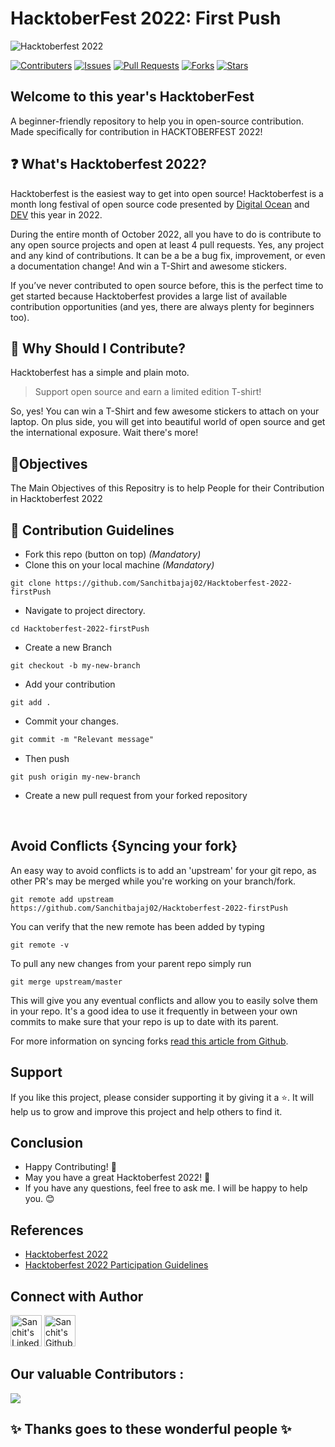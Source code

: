 # HacktoberFest 2022: First Push

![Hacktoberfest 2022](.github/EmailBanners-Dark.png)

[![Contributers](https://img.shields.io/github/contributors/sanchitbajaj02/Hacktoberfest-2022-firstPush?color=blueviolet)](https://github.com/Sanchitbajaj02/Hacktoberfest-2022-firstPush/graphs/contributors)
[![Issues](https://img.shields.io/github/issues/sanchitbajaj02/Hacktoberfest-2022-firstPush?color=blueviolet)](https://github.com/Sanchitbajaj02/Hacktoberfest-2022-firstPush/issues)
[![Pull Requests](https://img.shields.io/github/issues-pr/sanchitbajaj02/Hacktoberfest-2022-firstPush?color=blueviolet)](https://github.com/Sanchitbajaj02/Hacktoberfest-2022-firstPush/pulls)
[![Forks](https://img.shields.io/github/forks/sanchitbajaj02/Hacktoberfest-2022-firstPush?color=blueviolet)](https://github.com/Sanchitbajaj02/Hacktoberfest-2022-firstPush/network/members)
[![Stars](https://img.shields.io/github/stars/sanchitbajaj02/Hacktoberfest-2022-firstPush?color=blueviolet)](https://github.com/Sanchitbajaj02/Hacktoberfest-2022-firstPush/stargazers)

<!-- ![Hacktoberfest2022](https://img.shields.io/badge/HacktoberFest-2022-blueviolet) -->


## Welcome to this year's HacktoberFest 

A beginner-friendly repository to help you in open-source contribution. Made specifically for contribution in HACKTOBERFEST 2022!

## ❓ What's Hacktoberfest 2022?
Hacktoberfest is the easiest way to get into open source! Hacktoberfest is a month long festival of open source code presented by [Digital Ocean](https://www.digitalocean.com/) and [DEV](https://www.dev.to/) this year in 2022.

During the entire month of October 2022, all you have to do is contribute to any open source projects and open at least 4 pull requests. Yes, any project and any kind of contributions. It can be a be a bug fix, improvement, or even a documentation change! And win a T-Shirt and awesome stickers.

If you’ve never contributed to open source before, this is the perfect time to get started because Hacktoberfest provides a large list of available contribution opportunities (and yes, there are always plenty for beginners too).

## 👕 Why Should I Contribute?

Hacktoberfest has a simple and plain moto.

> Support open source and earn a limited edition T-shirt!

So, yes! You can win a T-Shirt and few awesome stickers to attach on your laptop. On plus side, you will get into beautiful world of open source and get the international exposure.
Wait there's more!

## 🎯Objectives

The Main Objectives of this Repositry is to help People for their Contribution in Hacktoberfest 2022


## 📝 Contribution Guidelines

- Fork this repo (button on top) _(Mandatory)_
- Clone this on your local machine _(Mandatory)_

```
git clone https://github.com/Sanchitbajaj02/Hacktoberfest-2022-firstPush
```

- Navigate to project directory.

```
cd Hacktoberfest-2022-firstPush
```

- Create a new Branch

```
git checkout -b my-new-branch
```

- Add your contribution

```
git add .
```

- Commit your changes.

```markdown
git commit -m "Relevant message"
```

- Then push

```
git push origin my-new-branch
```

- Create a new pull request from your forked repository

<br>

## Avoid Conflicts {Syncing your fork}

An easy way to avoid conflicts is to add an 'upstream' for your git repo, as other PR's may be merged while you're working on your branch/fork.

```terminal
git remote add upstream https://github.com/Sanchitbajaj02/Hacktoberfest-2022-firstPush
```

You can verify that the new remote has been added by typing

```terminal
git remote -v
```

To pull any new changes from your parent repo simply run

```terminal
git merge upstream/master
```

This will give you any eventual conflicts and allow you to easily solve them in your repo. It's a good idea to use it frequently in between your own commits to make sure that your repo is up to date with its parent.

For more information on syncing forks [read this article from Github](https://help.github.com/articles/syncing-a-fork/).

## Support

If you like this project, please consider supporting it by giving it a ⭐️. It will help us to grow and improve this project and help others to find it.

## Conclusion

- Happy Contributing! 🎉
- May you have a great Hacktoberfest 2022! 🎉
- If you have any questions, feel free to ask me. I will be happy to help you. 😊

## References

- [Hacktoberfest 2022](https://hacktoberfest.digitalocean.com)
- [Hacktoberfest 2022 Participation Guidelines](https://hacktoberfest.com/participation)

## Connect with Author

<a href="https://www.linkedin.com/in/sanchitbajaj02/"><img src="https://cdn-icons-png.flaticon.com/512/174/174857.png" height="50" width="50" alt="Sanchit's Linkedin" /></a>
<a href="https://www.github.com/sanchitbajaj02/"><img src="https://github.githubassets.com/images/modules/logos_page/Octocat.png" height="50" width="50" alt="Sanchit's Github" /></a>

## Our valuable Contributors :

<a href="https://github.com/Sanchitbajaj02/Hacktoberfest-2022-firstPush/graphs/contributors">
  <img src="https://contributors-img.web.app/image?repo=Sanchitbajaj02/Hacktoberfest-2022-firstPush" />
</a>

## ✨ Thanks goes to these wonderful people ✨
